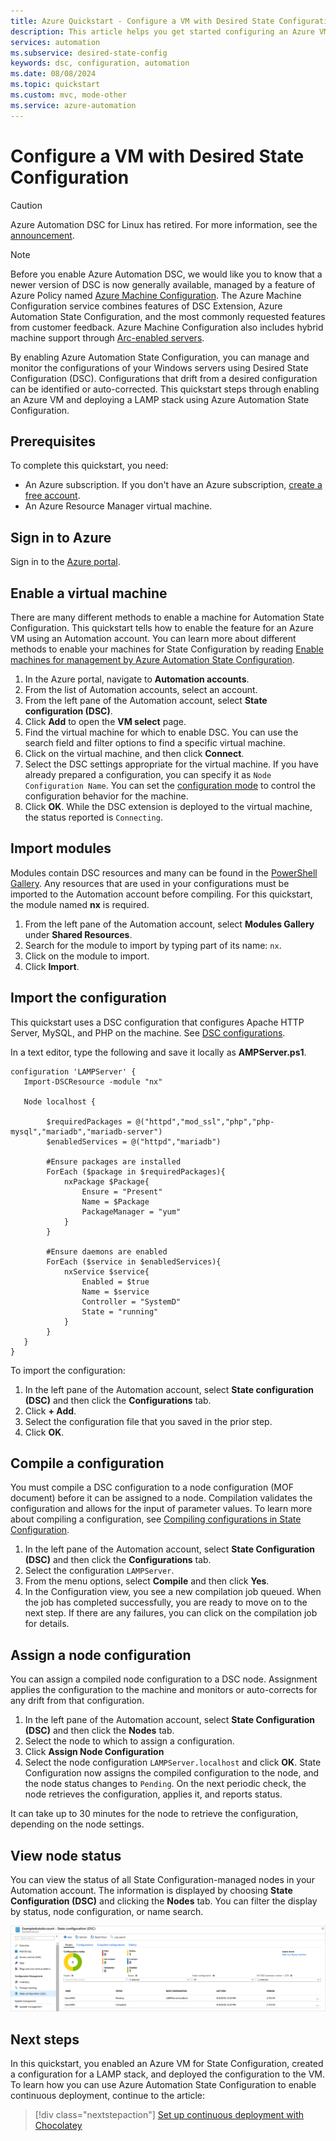 ```yaml
---
title: Azure Quickstart - Configure a VM with Desired State Configuration
description: This article helps you get started configuring an Azure VM with Desired State Configuration.
services: automation
ms.subservice: desired-state-config
keywords: dsc, configuration, automation
ms.date: 08/08/2024
ms.topic: quickstart
ms.custom: mvc, mode-other
ms.service: azure-automation
---
```


# Configure a VM with Desired State Configuration

> [!CAUTION]
> Azure Automation DSC for Linux has retired. For more information, see the [announcement](https://azure.microsoft.com/updates/migrate-from-linux-dsc-extension-to-the-guest-configuration-feature-of-azure-policy-by-may-1-2025/#:~:text=The%20DSC%20extension%20for%20Linux%20machines%20in%20Azure%2C,no%20longer%20be%20supported%20after%2030%20September%202023.).

> [!NOTE]
> Before you enable Azure Automation DSC, we would like you to know that a newer version of DSC is now generally available, managed by a feature of Azure Policy named [Azure Machine Configuration](../../governance/machine-configuration/overview.md). The Azure Machine Configuration service combines features of DSC Extension, Azure Automation State Configuration, and the most commonly requested features from customer feedback. Azure Machine Configuration also includes hybrid machine support through [Arc-enabled servers](../../azure-arc/servers/overview.md).

By enabling Azure Automation State Configuration, you can manage and monitor the configurations of your Windows servers using Desired State Configuration (DSC). Configurations that drift from a desired configuration can be identified or auto-corrected. This quickstart steps through enabling an Azure VM and deploying a LAMP stack using Azure Automation State Configuration.

## Prerequisites

To complete this quickstart, you need:

* An Azure subscription. If you don't have an Azure subscription, [create a free account](https://azure.microsoft.com/free/).
* An Azure Resource Manager virtual machine.

## Sign in to Azure
Sign in to the [Azure portal](https://portal.azure.com).

## Enable a virtual machine

There are many different methods to enable a machine for Automation State Configuration. This quickstart tells how to enable the feature for an Azure VM using an Automation account. You can learn more about different methods to enable your machines for State Configuration by reading [Enable machines for management by Azure Automation State Configuration](../automation-dsc-onboarding.md).

1. In the Azure portal, navigate to **Automation accounts**.
1. From the list of Automation accounts, select an account.
1. From the left pane of the Automation account, select **State configuration (DSC)**.
2. Click **Add** to open the **VM select** page.
3. Find the virtual machine for which to enable DSC. You can use the search field and filter options to find a specific virtual machine.
4. Click on the virtual machine, and then click **Connect**.
5. Select the DSC settings appropriate for the virtual machine. If you have already prepared a configuration, you can specify it as `Node Configuration Name`. You can set the [configuration mode](/powershell/dsc/managing-nodes/metaConfig) to control the configuration behavior for the machine.
6. Click **OK**. While the DSC extension is deployed to the virtual machine, the status reported is `Connecting`.

## Import modules

Modules contain DSC resources and many can be found in the [PowerShell Gallery](https://www.powershellgallery.com). Any resources that are used in your configurations must be imported to the Automation account before compiling. For this quickstart, the module named **nx** is required.

1. From the left pane of the Automation account, select **Modules Gallery** under **Shared Resources**.
1. Search for the module to import by typing part of its name: `nx`.
1. Click on the module to import.
1. Click **Import**.


## Import the configuration

This quickstart uses a DSC configuration that configures Apache HTTP Server, MySQL, and PHP on the machine. See [DSC configurations](/powershell/dsc/configurations/configurations).

In a text editor, type the following and save it locally as **AMPServer.ps1**.

```powershell-interactive
configuration 'LAMPServer' {
   Import-DSCResource -module "nx"

   Node localhost {

        $requiredPackages = @("httpd","mod_ssl","php","php-mysql","mariadb","mariadb-server")
        $enabledServices = @("httpd","mariadb")

        #Ensure packages are installed
        ForEach ($package in $requiredPackages){
            nxPackage $Package{
                Ensure = "Present"
                Name = $Package
                PackageManager = "yum"
            }
        }

        #Ensure daemons are enabled
        ForEach ($service in $enabledServices){
            nxService $service{
                Enabled = $true
                Name = $service
                Controller = "SystemD"
                State = "running"
            }
        }
   }
}
```

To import the configuration:

1. In the left pane of the Automation account, select **State configuration (DSC)** and then click the **Configurations** tab.
2. Click **+ Add**.
3. Select the configuration file that you saved in the prior step.
4. Click **OK**.

## Compile a configuration

You must compile a DSC configuration to a node configuration (MOF document) before it can be assigned to a node. Compilation validates the configuration and allows for the input of parameter values. To learn more about compiling a configuration, see [Compiling configurations in State Configuration](../automation-dsc-compile.md).

1. In the left pane of the Automation account, select **State Configuration (DSC)** and then click the **Configurations** tab.
1. Select the configuration `LAMPServer`.
1. From the menu options, select **Compile** and then click **Yes**.
1. In the Configuration view, you see a new compilation job queued. When the job has completed successfully, you are ready to move on to the next step. If there are any failures, you can click on the compilation job for details.

## Assign a node configuration

You can assign a compiled node configuration to a DSC node. Assignment applies the configuration to the machine and monitors or auto-corrects for any drift from that configuration.

1. In the left pane of the Automation account, select **State Configuration (DSC)** and then click the **Nodes** tab.
1. Select the node to which to assign a configuration.
1. Click **Assign Node Configuration**
1. Select the node configuration `LAMPServer.localhost` and click **OK**. State Configuration now assigns the compiled configuration to the node, and the node status changes to `Pending`. On the next periodic check, the node retrieves the configuration, applies it, and reports status. 

It can take up to 30 minutes for the node to retrieve the configuration, depending on the node settings.


## View node status

You can view the status of all State Configuration-managed nodes in your Automation account. The information is displayed by choosing **State Configuration (DSC)** and clicking the **Nodes** tab. You can filter the display by status, node configuration, or name search.

![DSC Node Status](./media/dsc-configuration/dsc-node-status.png)

## Next steps

In this quickstart, you enabled an Azure VM for State Configuration, created a configuration for a LAMP stack, and deployed the configuration to the VM. To learn how you can use Azure Automation State Configuration to enable continuous deployment, continue to the article:

> [!div class="nextstepaction"]
> [Set up continuous deployment with Chocolatey](../automation-dsc-cd-chocolatey.md)
